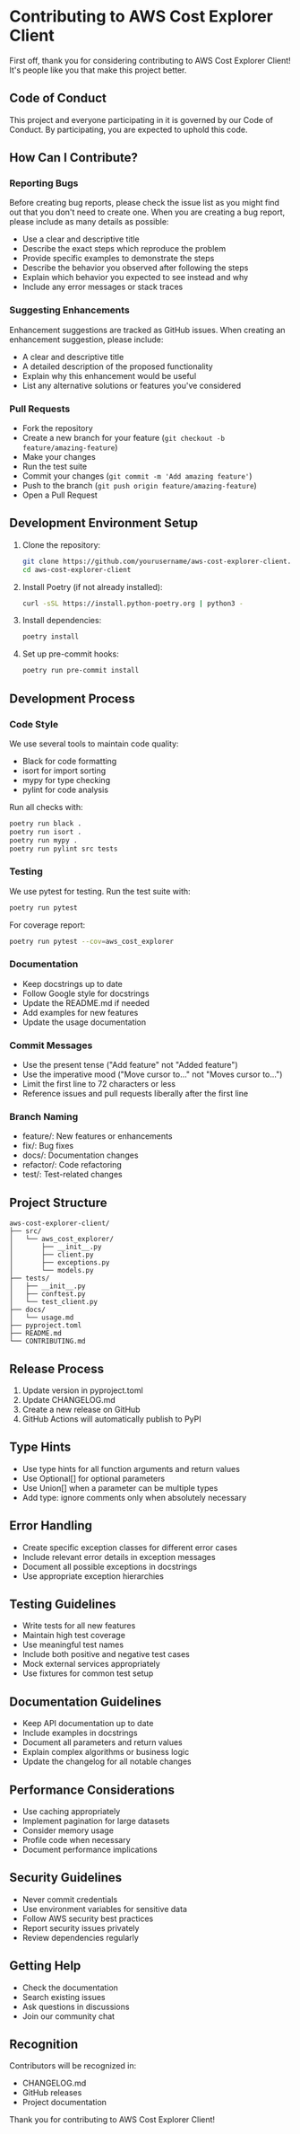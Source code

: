 # Contributing to AWS Cost Explorer Client

First off, thank you for considering contributing to AWS Cost Explorer Client! It's people like you that make this project better.

## Code of Conduct

This project and everyone participating in it is governed by our Code of Conduct. By participating, you are expected to uphold this code.

## How Can I Contribute?

### Reporting Bugs

Before creating bug reports, please check the issue list as you might find out that you don't need to create one. When you are creating a bug report, please include as many details as possible:

* Use a clear and descriptive title
* Describe the exact steps which reproduce the problem
* Provide specific examples to demonstrate the steps
* Describe the behavior you observed after following the steps
* Explain which behavior you expected to see instead and why
* Include any error messages or stack traces

### Suggesting Enhancements

Enhancement suggestions are tracked as GitHub issues. When creating an enhancement suggestion, please include:

* A clear and descriptive title
* A detailed description of the proposed functionality
* Explain why this enhancement would be useful
* List any alternative solutions or features you've considered

### Pull Requests

* Fork the repository
* Create a new branch for your feature (`git checkout -b feature/amazing-feature`)
* Make your changes
* Run the test suite
* Commit your changes (`git commit -m 'Add amazing feature'`)
* Push to the branch (`git push origin feature/amazing-feature`)
* Open a Pull Request

## Development Environment Setup

1. Clone the repository:
   ```bash
   git clone https://github.com/yourusername/aws-cost-explorer-client.git
   cd aws-cost-explorer-client
   ```

2. Install Poetry (if not already installed):
   ```bash
   curl -sSL https://install.python-poetry.org | python3 -
   ```

3. Install dependencies:
   ```bash
   poetry install
   ```

4. Set up pre-commit hooks:
   ```bash
   poetry run pre-commit install
   ```

## Development Process

### Code Style

We use several tools to maintain code quality:

* Black for code formatting
* isort for import sorting
* mypy for type checking
* pylint for code analysis

Run all checks with:
```bash
poetry run black .
poetry run isort .
poetry run mypy .
poetry run pylint src tests
```

### Testing

We use pytest for testing. Run the test suite with:
```bash
poetry run pytest
```

For coverage report:
```bash
poetry run pytest --cov=aws_cost_explorer
```

### Documentation

* Keep docstrings up to date
* Follow Google style for docstrings
* Update the README.md if needed
* Add examples for new features
* Update the usage documentation

### Commit Messages

* Use the present tense ("Add feature" not "Added feature")
* Use the imperative mood ("Move cursor to..." not "Moves cursor to...")
* Limit the first line to 72 characters or less
* Reference issues and pull requests liberally after the first line

### Branch Naming

* feature/: New features or enhancements
* fix/: Bug fixes
* docs/: Documentation changes
* refactor/: Code refactoring
* test/: Test-related changes

## Project Structure

```
aws-cost-explorer-client/
├── src/
│   └── aws_cost_explorer/
│       ├── __init__.py
│       ├── client.py
│       ├── exceptions.py
│       └── models.py
├── tests/
│   ├── __init__.py
│   ├── conftest.py
│   └── test_client.py
├── docs/
│   └── usage.md
├── pyproject.toml
├── README.md
└── CONTRIBUTING.md
```

## Release Process

1. Update version in pyproject.toml
2. Update CHANGELOG.md
3. Create a new release on GitHub
4. GitHub Actions will automatically publish to PyPI

## Type Hints

* Use type hints for all function arguments and return values
* Use Optional[] for optional parameters
* Use Union[] when a parameter can be multiple types
* Add type: ignore comments only when absolutely necessary

## Error Handling

* Create specific exception classes for different error cases
* Include relevant error details in exception messages
* Document all possible exceptions in docstrings
* Use appropriate exception hierarchies

## Testing Guidelines

* Write tests for all new features
* Maintain high test coverage
* Use meaningful test names
* Include both positive and negative test cases
* Mock external services appropriately
* Use fixtures for common test setup

## Documentation Guidelines

* Keep API documentation up to date
* Include examples in docstrings
* Document all parameters and return values
* Explain complex algorithms or business logic
* Update the changelog for all notable changes

## Performance Considerations

* Use caching appropriately
* Implement pagination for large datasets
* Consider memory usage
* Profile code when necessary
* Document performance implications

## Security Guidelines

* Never commit credentials
* Use environment variables for sensitive data
* Follow AWS security best practices
* Report security issues privately
* Review dependencies regularly

## Getting Help

* Check the documentation
* Search existing issues
* Ask questions in discussions
* Join our community chat

## Recognition

Contributors will be recognized in:

* CHANGELOG.md
* GitHub releases
* Project documentation

Thank you for contributing to AWS Cost Explorer Client!
